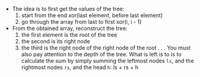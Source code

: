 - The idea is to first get the values of the tree:
    1. start from the end xor(last element, before last element)
    2. go through the array from last to first xor(i, i - 1)
- From the obtained array, reconstruct the tree:
    1. the first element is the root of the tree
    2. the second is its right node
    3. the third is the right node of the right node of the root
    .
    .
    .
    You must also pay attention to the depth of the tree.
What is left is to is to calculate the sum by simply summing the leftmost nodes `ls`, and the rightmost
nodes `rs`, and the head `h`: ls + rs + h
